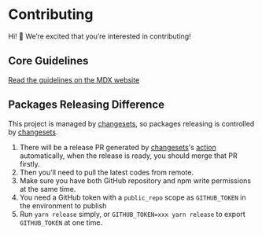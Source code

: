# Contributing

Hi! 👋 We’re excited that you’re interested in contributing!

## Core Guidelines

[Read the guidelines on the MDX website][contributing]

## Packages Releasing Difference

This project is managed by [changesets][], so packages releasing is controlled by [changesets][].

1. There will be a release PR generated by [changesets][]'s [action](https://github.com/changesets/action) automatically, when the release is ready, you should merge that PR firstly.
2. Then you'll need to pull the latest codes from remote.
3. Make sure you have both GitHub repository and npm write permissions at the same time.
4. You need a GitHub token with a `public_repo` scope as `GITHUB_TOKEN` in the environment to publish
5. Run `yarn release` simply, or `GITHUB_TOKEN=xxx yarn release` to export `GITHUB_TOKEN` at one time.

[changesets]: https://github.com/changesets/changesets
[contributing]: https://mdxjs.com/contributing
